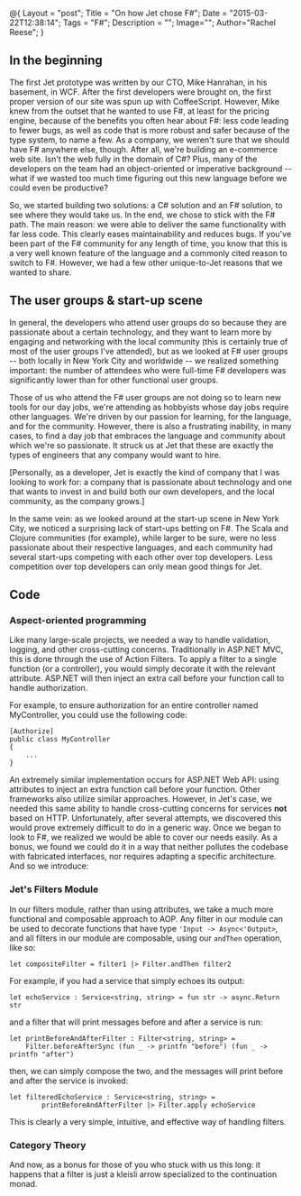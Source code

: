 @{
    Layout = "post";
    Title = "On how Jet chose F#";
    Date = "2015-03-22T12:38:14";
    Tags = "F#";
    Description = "";
    Image="";
    Author="Rachel Reese";
}

## In the beginning

The first Jet prototype was written by our CTO, Mike Hanrahan, in his basement, in WCF. After the first developers were brought on, the first proper version of our site was spun up with CoffeeScript. However, Mike knew from the outset that he wanted to use F#, at least for the pricing engine, because of the benefits you often hear about F#: less code leading to fewer bugs, as well as code that is more robust and safer because of the type system, to name a few. As a company, we weren't sure that we should have F# anywhere else, though. After all, we're building an e-commerce web site. Isn't the web fully in the domain of C#? Plus, many of the developers on the team had an object-oriented or imperative background -- what if we wasted too much time figuring out this new language before we could even be productive?

So, we started building two solutions: a C# solution and an F# solution, to see where they would take us. In the end, we chose to stick with the F# path. The main reason: we were able to deliver the same functionality with far less code. This clearly eases maintainability and reduces bugs. If you've been part of the F# community for any length of time, you know that this is a very well known feature of the language and a commonly cited reason to switch to F#. However, we had a few other unique-to-Jet reasons that we wanted to share.

<!--more-->

## The user groups & start-up scene

In general, the developers who attend user groups do so because they are passionate about a certain technology, and they want to learn more by engaging and networking with the local community (this is certainly true of most of the user groups I've attended), but as we looked at F# user groups -- both locally in New York City and worldwide -- we realized something important: the number of attendees who were full-time F# developers was significantly lower than for other functional user groups.

Those of us who attend the F# user groups are not doing so to learn new tools for our day jobs, we're attending as hobbyists whose day jobs require other languages. We're driven by our passion for learning, for the language, and for the community. However, there is also a frustrating inability, in many cases, to find a day job that embraces the language and community about which we're so passionate. It struck us at Jet that these are exactly the types of engineers that any company would want to hire.

[Personally, as a developer, Jet is exactly the kind of company that I was looking to work for: a company that is passionate about technology and one that wants to invest in and build both our own developers, and the local community, as the company grows.]

In the same vein: as we looked around at the start-up scene in New York City, we noticed a surprising lack of start-ups betting on F#. The Scala and Clojure communities (for example), while larger to be sure, were no less passionate about their respective languages, and each community had several start-ups competing with each other over top developers. Less competition over top developers can only mean good things for Jet.

## Code
### Aspect-oriented programming

Like many large-scale projects, we needed a way to handle validation, logging, and other cross-cutting concerns. Traditionally in ASP.NET MVC, this is done through the use of Action Filters. To apply a filter to a single function (or a controller), you would simply decorate it with the relevant attribute. ASP.NET will then inject an extra call before your function call to handle authorization.

For example, to ensure authorization for an entire controller named MyController, you could use the following code:

	[Authorize]
	public class MyController
	{
	    ...
	}

An extremely similar implementation occurs for ASP.NET Web API: using attributes to inject an extra function call before your function. Other frameworks also utilize similar approaches. However, in Jet's case, we needed this same ability to handle cross-cutting concerns for services <strong>not</strong> based on HTTP. Unfortunately, after several attempts, we discovered this would prove extremely difficult to do in a generic way. Once we began to look to F#, we realized we would be able to cover our needs easily. As a bonus, we found we could do it in a way that neither pollutes the codebase with fabricated interfaces, nor requires adapting a specific architecture. And so we introduce:

### Jet's Filters Module

In our filters module, rather than using attributes, we take a much more functional and composable approach to AOP. Any filter in our module can be used to decorate functions that have type `'Input -> Async<'Output>`, and all filters in our module are composable, using our ``andThen`` operation, like so:
	
	let compositeFilter = filter1 |> Filter.andThen filter2

For example, if you had a service that simply echoes its output:

	let echoService : Service<string, string> = fun str -> async.Return str

and a filter that will print messages before and after a service is run:

	let printBeforeAndAfterFilter : Filter<string, string> = 
		Filter.beforeAfterSync (fun _ -> printfn "before") (fun _ -> printfn "after")

then, we can simply compose the two, and the messages will print before and after the service is invoked:

	let filteredEchoService : Service<string, string> =
    		printBeforeAndAfterFilter |> Filter.apply echoService

This is clearly a very simple, intuitive, and effective way of handling filters. 

### Category Theory

And now, as a bonus for those of you who stuck with us this long: it happens that a filter is just a kleisli arrow specialized to the continuation monad.

![]()